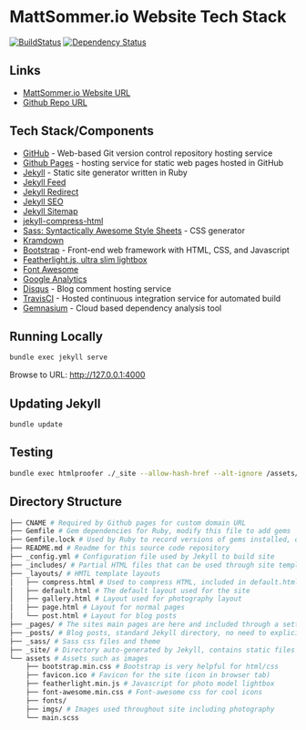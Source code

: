 

# MattSommer.io Website Tech Stack

[![BuildStatus](https://travis-ci.org/matthewsommer/matthewsommer.github.io.svg)](https://travis-ci.org/matthewsommer/matthewsommer.github.io.svg)
[![Dependency Status](https://gemnasium.com/badges/github.com/matthewsommer/matthewsommer.github.io.svg)](https://gemnasium.com/github.com/matthewsommer/matthewsommer.github.io)

## Links

* [MattSommer.io Website URL][1]
* [Github Repo URL][2]

## Tech Stack/Components
* [GitHub][17] - Web-based Git version control repository hosting service
* [Github Pages][2] - hosting service for static web pages hosted in GitHub
* [Jekyll][3] - Static site generator written in Ruby
* [Jekyll Feed][6]
* [Jekyll Redirect][7]
* [Jekyll SEO][8]
* [Jekyll Sitemap][9]
* [jekyll-compress-html][11]
* [Sass: Syntactically Awesome Style Sheets][4] - CSS generator 
* [Kramdown][10]
* [Bootstrap][12] - Front-end web framework with HTML, CSS, and Javascript
* [Featherlight.js, ultra slim lightbox][13]
* [Font Awesome][14]
* [Google Analytics][15]
* [Disqus][16] - Blog comment hosting service
* [TravisCI][18] - Hosted continuous integration service for automated build
* [Gemnasium][19] - Cloud based dependency analysis tool

## Running Locally
```bash
bundle exec jekyll serve
```
Browse to URL: http://127.0.0.1:4000

## Updating Jekyll
```
bundle update
```

## Testing
```bash
bundle exec htmlproofer ./_site --allow-hash-href --alt-ignore /assets/imgs/gallery/* --empty_alt_ignore --external_only
```

## Directory Structure

```bash
├── CNAME # Required by Github pages for custom domain URL
├── Gemfile # Gem dependencies for Ruby, modify this file to add gems
├── Gemfile.lock # Used by Ruby to record versions of gems installed, do not modify this file
├── README.md # Readme for this source code repository
├── _config.yml # Configuration file used by Jekyll to build site
├── _includes/ # Partial HTML files that can be used through site templates and pages
├── _layouts/ # HMTL template layouts
│   ├── compress.html # Used to compress HTML, included in default.html
│   ├── default.html # The default layout used for the site
│   ├── gallery.html # Layout used for photography layout
│   ├── page.html # Layout for normal pages
│   └── post.html # Layout for blog posts
├── _pages/ # The sites main pages are here and included through a setting in _config.yml
├── _posts/ # Blog posts, standard Jekyll directory, no need to explicitly include in _config.yml
├── _sass/ # Sass css files and theme
├── _site/ # Directory auto-generated by Jekyll, contains static files served in HTTP GET requests
└── assets # Assets such as images
    ├── bootstrap.min.css # Bootstrap is very helpful for html/css
    ├── favicon.ico # Favicon for the site (icon in browser tab)
    ├── featherlight.min.js # Javascript for photo model lightbox
    ├── font-awesome.min.css # Font-awesome css for cool icons
    ├── fonts/
    ├── imgs/ # Images used throughout site including photography
    └── main.scss
```

[1]: http://mattsommer.io
[2]: https://github.com/matthewsommer/matthewsommer.github.io
[3]: https://jekyllrb.com/
[4]: http://sass-lang.com/
[5]: https://pages.github.com/
[6]: https://github.com/jekyll/jekyll-feed
[7]: https://github.com/jekyll/jekyll-redirect-from
[8]: https://github.com/jekyll/jekyll-seo-tag
[9]: https://github.com/jekyll/jekyll-sitemap
[10]: https://github.com/gettalong/kramdown
[11]: https://github.com/penibelst/jekyll-compress-html
[12]: http://getbootstrap.com/
[13]: https://noelboss.github.io/featherlight/
[14]: http://fontawesome.io/
[15]: https://analytics.google.com
[16]: https://disqus.com/
[17]: https://github.com
[18]: https://travis-ci.org/
[19]: https://gemnasium.com
